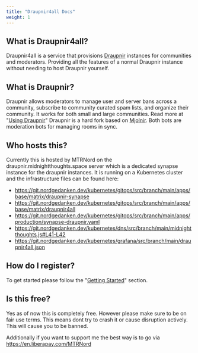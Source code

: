 ```yaml
---
title: "Draupnir4all Docs"
weight: 1
---
```


## What is Draupnir4all?

Draupnir4all is a service that provisions [Draupnir](https://github.com/gnuxie/Draupnir)
instances for communities and moderators.
Providing all the features of a normal Draupnir instance without needing to host Draupnir yourself.

## What is Draupnir?

Draupnir allows moderators to manage user and server bans across a community,
subscribe to community curated spam lists, and organize their community.
It works for both small and large communities. Read more at "[Using Draupnir](/docs/how_to_use_draupnir)"
Draupnir is a hard fork based on [Mjolnir](https://github.com/matrix-org/mjolnir).
Both bots are moderation bots for managing rooms in sync.

## Who hosts this?

Currently this is hosted by MTRNord on the draupnir.midnightthoughts.space server which is a
dedicated synapse instance for the draupnir instances. It is running on a Kubernetes cluster and
the infrastructure files can be found here:

- <https://git.nordgedanken.dev/kubernetes/gitops/src/branch/main/apps/base/matrix/draupnir-synapse>
- <https://git.nordgedanken.dev/kubernetes/gitops/src/branch/main/apps/base/matrix/draupnir4all>
- <https://git.nordgedanken.dev/kubernetes/gitops/src/branch/main/apps/production/synapse-draupnir.yaml>
- <https://git.nordgedanken.dev/kubernetes/dns/src/branch/main/midnightthoughts.js#L41-L42>
- <https://git.nordgedanken.dev/kubernetes/grafana/src/branch/main/draupnir4all.json>

## How do I register?

To get started please follow the "[Getting Started](/docs/getting_started)" section.

## Is this free?

Yes as of now this is completely free. However please make sure to be on fair use terms.
This means dont try to crash it or cause disruption actively. This will cause you to be banned.

Additionally if you want to support me the best way is to go via <https://en.liberapay.com/MTRNord>
